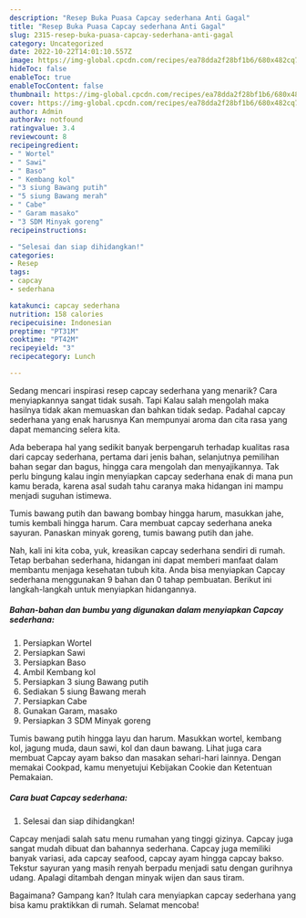 ```yaml
---
description: "Resep Buka Puasa Capcay sederhana Anti Gagal"
title: "Resep Buka Puasa Capcay sederhana Anti Gagal"
slug: 2315-resep-buka-puasa-capcay-sederhana-anti-gagal
category: Uncategorized
date: 2022-10-22T14:01:10.557Z
image: https://img-global.cpcdn.com/recipes/ea78dda2f28bf1b6/680x482cq70/capcay-sederhana-foto-resep-utama.jpg
hideToc: false
enableToc: true
enableTocContent: false
thumbnail: https://img-global.cpcdn.com/recipes/ea78dda2f28bf1b6/680x482cq70/capcay-sederhana-foto-resep-utama.jpg
cover: https://img-global.cpcdn.com/recipes/ea78dda2f28bf1b6/680x482cq70/capcay-sederhana-foto-resep-utama.jpg
author: Admin
authorAv: notfound
ratingvalue: 3.4
reviewcount: 8
recipeingredient:
- " Wortel"
- " Sawi"
- " Baso"
- " Kembang kol"
- "3 siung Bawang putih"
- "5 siung Bawang merah"
- " Cabe"
- " Garam masako"
- "3 SDM Minyak goreng"
recipeinstructions:

- "Selesai dan siap dihidangkan!"
categories:
- Resep
tags:
- capcay
- sederhana

katakunci: capcay sederhana 
nutrition: 158 calories
recipecuisine: Indonesian
preptime: "PT31M"
cooktime: "PT42M"
recipeyield: "3"
recipecategory: Lunch

---
```



Sedang mencari inspirasi resep capcay sederhana yang menarik? Cara menyiapkannya sangat tidak susah. Tapi Kalau salah mengolah maka hasilnya tidak akan memuaskan dan bahkan tidak sedap. Padahal capcay sederhana yang enak harusnya Kan mempunyai aroma dan cita rasa yang dapat memancing selera kita.


Ada beberapa hal yang sedikit banyak berpengaruh terhadap kualitas rasa dari capcay sederhana, pertama dari jenis bahan, selanjutnya pemilihan bahan segar dan bagus, hingga cara mengolah dan menyajikannya. Tak perlu bingung kalau ingin menyiapkan capcay sederhana enak di mana pun kamu berada, karena asal sudah tahu caranya maka hidangan ini mampu menjadi suguhan istimewa.

Tumis bawang putih dan bawang bombay hingga harum, masukkan jahe, tumis kembali hingga harum. Cara membuat capcay sederhana aneka sayuran. Panaskan minyak goreng, tumis bawang putih dan jahe.


Nah, kali ini kita coba, yuk, kreasikan capcay sederhana sendiri di rumah. Tetap berbahan sederhana, hidangan ini dapat memberi manfaat dalam membantu menjaga kesehatan tubuh kita. Anda bisa menyiapkan Capcay sederhana menggunakan 9 bahan dan 0 tahap pembuatan. Berikut ini langkah-langkah untuk menyiapkan hidangannya.

<!--inarticleads1-->

##### Bahan-bahan dan bumbu yang digunakan dalam menyiapkan Capcay sederhana:

1. Persiapkan  Wortel
1. Persiapkan  Sawi
1. Persiapkan  Baso
1. Ambil  Kembang kol
1. Persiapkan 3 siung Bawang putih
1. Sediakan 5 siung Bawang merah
1. Persiapkan  Cabe
1. Gunakan  Garam, masako
1. Persiapkan 3 SDM Minyak goreng


Tumis bawang putih hingga layu dan harum. Masukkan wortel, kembang kol, jagung muda, daun sawi, kol dan daun bawang. Lihat juga cara membuat Capcay ayam bakso dan masakan sehari-hari lainnya. Dengan memakai Cookpad, kamu menyetujui Kebijakan Cookie dan Ketentuan Pemakaian. 

<!--inarticleads2-->

##### Cara buat Capcay sederhana:


1. Selesai dan siap dihidangkan!

Capcay menjadi salah satu menu rumahan yang tinggi gizinya. Capcay juga sangat mudah dibuat dan bahannya sederhana. Capcay juga memiliki banyak variasi, ada capcay seafood, capcay ayam hingga capcay bakso. Tekstur sayuran yang masih renyah berpadu menjadi satu dengan gurihnya udang. Apalagi ditambah dengan minyak wijen dan saus tiram. 

Bagaimana? Gampang kan? Itulah cara menyiapkan capcay sederhana yang bisa kamu praktikkan di rumah. Selamat mencoba!
